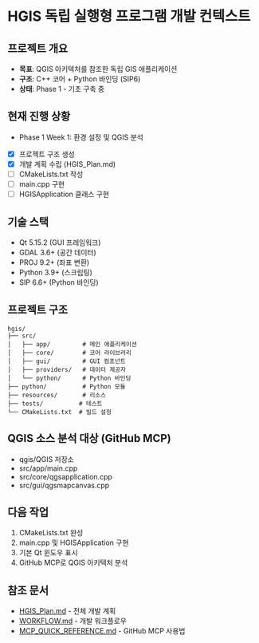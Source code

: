 # HGIS 독립 실행형 프로그램 개발 컨텍스트

## 프로젝트 개요
- **목표**: QGIS 아키텍처를 참조한 독립 GIS 애플리케이션
- **구조**: C++ 코어 + Python 바인딩 (SIP6)
- **상태**: Phase 1 - 기초 구축 중

## 현재 진행 상황
- Phase 1 Week 1: 환경 설정 및 QGIS 분석
- [x] 프로젝트 구조 생성
- [x] 개발 계획 수립 (HGIS_Plan.md)
- [ ] CMakeLists.txt 작성
- [ ] main.cpp 구현
- [ ] HGISApplication 클래스 구현

## 기술 스택
- Qt 5.15.2 (GUI 프레임워크)
- GDAL 3.6+ (공간 데이터)
- PROJ 9.2+ (좌표 변환)
- Python 3.9+ (스크립팅)
- SIP 6.6+ (Python 바인딩)

## 프로젝트 구조
```
hgis/
├── src/
│   ├── app/         # 메인 애플리케이션
│   ├── core/        # 코어 라이브러리
│   ├── gui/         # GUI 컴포넌트
│   ├── providers/   # 데이터 제공자
│   └── python/      # Python 바인딩
├── python/          # Python 모듈
├── resources/       # 리소스
├── tests/          # 테스트
└── CMakeLists.txt  # 빌드 설정
```

## QGIS 소스 분석 대상 (GitHub MCP)
- qgis/QGIS 저장소
- src/app/main.cpp
- src/core/qgsapplication.cpp
- src/gui/qgsmapcanvas.cpp

## 다음 작업
1. CMakeLists.txt 완성
2. main.cpp 및 HGISApplication 구현
3. 기본 Qt 윈도우 표시
4. GitHub MCP로 QGIS 아키텍처 분석

## 참조 문서
- [HGIS_Plan.md](HGIS_Plan.md) - 전체 개발 계획
- [WORKFLOW.md](WORKFLOW.md) - 개발 워크플로우
- [MCP_QUICK_REFERENCE.md](MCP_QUICK_REFERENCE.md) - GitHub MCP 사용법

